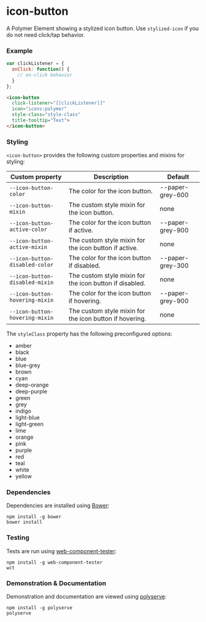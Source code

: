 # icon-button

A Polymer Element showing a stylized icon button.  Use `stylized-icon` if you do not need click/tap behavior.

### Example
```js
var clickListener = {
  onClick: function() {
    // on-click behavior
  }
};
```

```html
<icon-button
  click-listener="[[clickListener]]"
  icon="icons:polymer"
  style-class="style-class"
  title-tooltip="Text">
</icon-button>
```

### Styling

`<icon-button>` provides the following custom properties and mixins for styling:

Custom property                | Description                                             | Default
-------------------------------|---------------------------------------------------------|--------
`--icon-button-color`          | The color for the icon button.                          | --paper-grey-600
`--icon-button-mixin`          | The custom style mixin for the icon button.             | none
`--icon-button-active-color`   | The color for the icon button if active.                | --paper-grey-900
`--icon-button-active-mixin`   | The custom style mixin for the icon button if active.   | none
`--icon-button-disabled-color` | The color for the icon button if disabled.              | --paper-grey-300
`--icon-button-disabled-mixin` | The custom style mixin for the icon button if disabled. | none
`--icon-button-hovering-mixin` | The color for the icon button if hovering.              | --paper-grey-900
`--icon-button-hovering-mixin` | The custom style mixin for the icon button if hovering. | none

The `styleClass` property has the following preconfigured options:

- amber
- black
- blue
- blue-grey
- brown
- cyan
- deep-orange
- deep-purple
- green
- grey
- indigo
- light-blue
- light-green
- lime
- orange
- pink
- purple
- red
- teal
- white
- yellow

### Dependencies

Dependencies are installed using [Bower](http://bower.io/):

    npm install -g bower
    bower install

### Testing

Tests are run using [web-component-tester](https://github.com/Polymer/web-component-tester):

    npm install -g web-component-tester
    wct

### Demonstration & Documentation

Demonstration and documentation are viewed using [polyserve](https://github.com/PolymerLabs/polyserve):

    npm install -g polyserve
    polyserve

